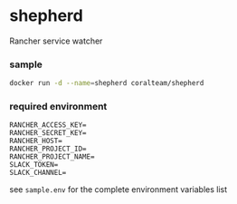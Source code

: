 # shepherd
Rancher service watcher

### sample

```sh
docker run -d --name=shepherd coralteam/shepherd
```

### required environment

```
RANCHER_ACCESS_KEY=
RANCHER_SECRET_KEY=
RANCHER_HOST=
RANCHER_PROJECT_ID=
RANCHER_PROJECT_NAME=
SLACK_TOKEN=
SLACK_CHANNEL=
```

see `sample.env` for the complete environment variables list
